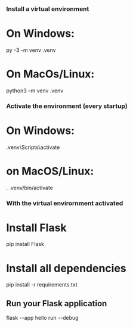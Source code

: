 ### Install a virtual environment
# On Windows:
py -3 -m venv .venv

# On MacOs/Linux:
python3 –m venv .venv

### Activate the environment (every startup)
# On Windows:
.venv\Scripts\activate

# on MacOS/Linux:
. .venv/bin/activate

### With the virtual envirornment activated 

# Install Flask
pip install Flask

# Install all dependencies
pip install -r requirements.txt

## Run your Flask application

flask --app hello run --debug
